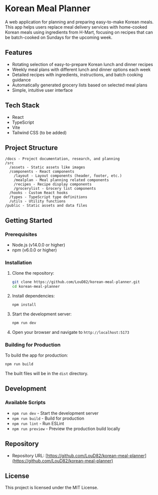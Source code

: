 # Korean Meal Planner

A web application for planning and preparing easy-to-make Korean meals. This app helps users replace meal delivery services with home-cooked Korean meals using ingredients from H-Mart, focusing on recipes that can be batch-cooked on Sundays for the upcoming week.

## Features

- Rotating selection of easy-to-prepare Korean lunch and dinner recipes
- Weekly meal plans with different lunch and dinner options each week
- Detailed recipes with ingredients, instructions, and batch cooking guidance
- Automatically generated grocery lists based on selected meal plans
- Simple, intuitive user interface

## Tech Stack

- React
- TypeScript
- Vite
- Tailwind CSS (to be added)

## Project Structure

```
/docs - Project documentation, research, and planning
/src
  /assets - Static assets like images
  /components - React components
    /layout - Layout components (header, footer, etc.)
    /mealplan - Meal planning related components
    /recipes - Recipe display components
    /grocerylist - Grocery list components
  /hooks - Custom React hooks
  /types - TypeScript type definitions
  /utils - Utility functions
/public - Static assets and data files
```

## Getting Started

### Prerequisites

- Node.js (v14.0.0 or higher)
- npm (v6.0.0 or higher)

### Installation

1. Clone the repository:
   ```bash
   git clone https://github.com/LouD82/korean-meal-planner.git
   cd korean-meal-planner
   ```

2. Install dependencies:
   ```bash
   npm install
   ```

3. Start the development server:
   ```bash
   npm run dev
   ```

4. Open your browser and navigate to `http://localhost:5173`

### Building for Production

To build the app for production:

```bash
npm run build
```

The built files will be in the `dist` directory.

## Development

### Available Scripts

- `npm run dev` - Start the development server
- `npm run build` - Build for production
- `npm run lint` - Run ESLint
- `npm run preview` - Preview the production build locally

## Repository

- Repository URL: [https://github.com/LouD82/korean-meal-planner](https://github.com/LouD82/korean-meal-planner)

## License

This project is licensed under the MIT License.
